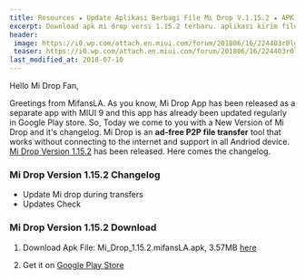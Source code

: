 ```yaml
---
title: Resources ★ Update Aplikasi Berbagi File Mi Drop V.1.15.2 ★ APK
excerpt: Download apk mi drop versi 1.15.2 terbaru. aplikasi kirim file lewat thetering bebas iklan
header:
 image: https://i0.wp.com/attach.en.miui.com/forum/201806/16/224403r0lgya0cr5nlnhlz.jpg?resize=720,360
 teaser: https://i0.wp.com/attach.en.miui.com/forum/201806/16/224403r0lgya0cr5nlnhlz.jpg.thumb.jpg?resize=340,170
last_modified_at: 2018-07-10
---
```


Hello Mi Drop Fan,

Greetings from MifansLA. As you know, Mi Drop App has been released as a separate app with MIUI 9 and this app has already been updated regularly in Google Play store. So, Today we come to you with a New Version of Mi Drop and it's changelog. Mi Drop is an **ad-free P2P file transfer** tool that works without connecting to the internet and support in all Andriod device. [Mi Drop Version 1.15.2](/download-update-midrop-1.15.2-terbaru) has been released. Here comes the changelog.

### Mi Drop Version 1.15.2 Changelog

- Update Mi drop during transfers
- Updates Check

### Mi Drop Version 1.15.2 Download

1) Download Apk File:  Mi_Drop_1.15.2.mifansLA.apk, 3.57MB [here](/dl/mega?hash=!bfoNzA1Q2gLNouJ8fPU-nObOvIyM6eoHzfuu5peGIjo&size=3.57MB&name=Mi_Drop_1.15.2_mifansLA.apk)

2) Get it on [Google Play Store](https://play.google.com/store/apps/details?id=com.xiaomi.midrop&hl=id)

